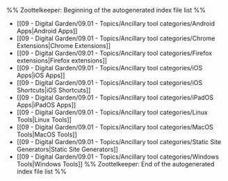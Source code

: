 %% Zoottelkeeper: Beginning of the autogenerated index file list  %%
-  [[09 - Digital Garden/09.01 - Topics/Ancillary tool categories/Android Apps|Android Apps]]
-  [[09 - Digital Garden/09.01 - Topics/Ancillary tool categories/Chrome Extensions|Chrome Extensions]]
-  [[09 - Digital Garden/09.01 - Topics/Ancillary tool categories/Firefox extensions|Firefox extensions]]
-  [[09 - Digital Garden/09.01 - Topics/Ancillary tool categories/iOS Apps|iOS Apps]]
-  [[09 - Digital Garden/09.01 - Topics/Ancillary tool categories/iOS Shortcuts|iOS Shortcuts]]
-  [[09 - Digital Garden/09.01 - Topics/Ancillary tool categories/iPadOS Apps|iPadOS Apps]]
-  [[09 - Digital Garden/09.01 - Topics/Ancillary tool categories/Linux Tools|Linux Tools]]
-  [[09 - Digital Garden/09.01 - Topics/Ancillary tool categories/MacOS Tools|MacOS Tools]]
-  [[09 - Digital Garden/09.01 - Topics/Ancillary tool categories/Static Site Generators|Static Site Generators]]
-  [[09 - Digital Garden/09.01 - Topics/Ancillary tool categories/Windows Tools|Windows Tools]]
%% Zoottelkeeper: End of the autogenerated index file list  %%

